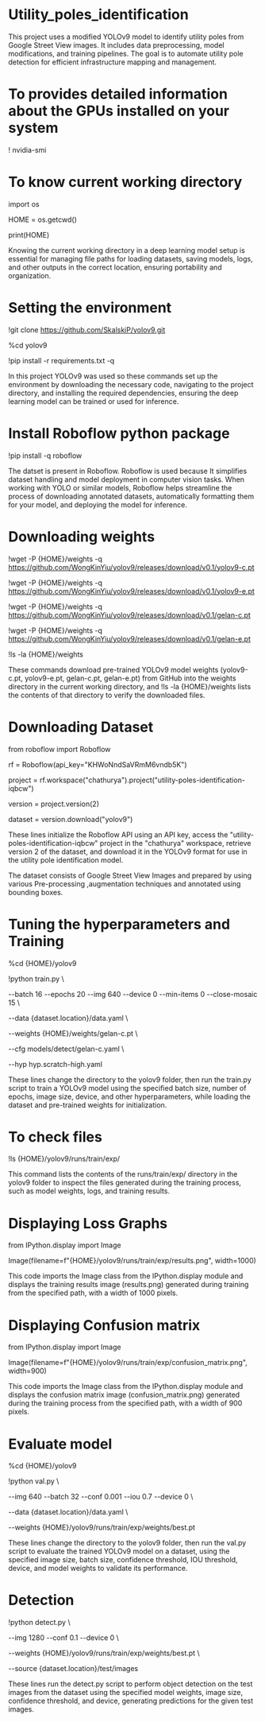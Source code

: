 # Utility_poles_identification
This project uses a modified YOLOv9 model to identify utility poles from Google Street View images. It includes data preprocessing, model modifications, and training pipelines. The goal is to automate utility pole detection for efficient infrastructure mapping and management.
# To provides detailed information about the GPUs installed on your system
! nvidia-smi
# To know current working directory
import os

HOME = os.getcwd()

print(HOME)

Knowing the current working directory in a deep learning model setup is essential for managing file paths for loading datasets, saving models, logs, and other outputs in the correct location, ensuring portability and organization.
# Setting the environment
!git clone https://github.com/SkalskiP/yolov9.git

%cd yolov9

!pip install -r requirements.txt -q

In this project YOLOv9 was used so  these commands set up the environment by downloading the necessary code, navigating to the project directory, and installing the required dependencies, ensuring the deep learning model can be trained or used for inference.
# Install Roboflow python package
!pip install -q roboflow

The datset is present in Roboflow. Roboflow is used because It simplifies dataset handling and model deployment in computer vision tasks. When working with YOLO or similar models, Roboflow helps streamline the process of downloading annotated datasets, automatically formatting them for your model, and deploying the model for inference.
# Downloading weights
!wget -P {HOME}/weights -q https://github.com/WongKinYiu/yolov9/releases/download/v0.1/yolov9-c.pt

!wget -P {HOME}/weights -q https://github.com/WongKinYiu/yolov9/releases/download/v0.1/yolov9-e.pt

!wget -P {HOME}/weights -q https://github.com/WongKinYiu/yolov9/releases/download/v0.1/gelan-c.pt

!wget -P {HOME}/weights -q https://github.com/WongKinYiu/yolov9/releases/download/v0.1/gelan-e.pt

!ls -la {HOME}/weights

These commands download pre-trained YOLOv9 model weights (yolov9-c.pt, yolov9-e.pt, gelan-c.pt, gelan-e.pt) from GitHub into the weights directory in the current working directory, and !ls -la {HOME}/weights lists the contents of that directory to verify the downloaded files.
# Downloading Dataset
from roboflow import Roboflow

rf = Roboflow(api_key="KHWoNndSaVRmM6vndb5K")

project = rf.workspace("chathurya").project("utility-poles-identification-iqbcw")

version = project.version(2)

dataset = version.download("yolov9")

These lines initialize the Roboflow API using an API key, access the "utility-poles-identification-iqbcw" project in the "chathurya" workspace, retrieve version 2 of the dataset, and download it in the YOLOv9 format for use in the utility pole identification model.

The dataset consists of Google Street View Images and prepared by using various Pre-processing ,augmentation techniques and annotated using bounding boxes.

# Tuning the hyperparameters and Training
%cd {HOME}/yolov9

!python train.py \

--batch 16 --epochs 20 --img 640 --device 0 --min-items 0 --close-mosaic 15 \

--data {dataset.location}/data.yaml \

--weights {HOME}/weights/gelan-c.pt \

--cfg models/detect/gelan-c.yaml \

--hyp hyp.scratch-high.yaml

These lines change the directory to the yolov9 folder, then run the train.py script to train a YOLOv9 model using the specified batch size, number of epochs, image size, device, and other hyperparameters, while loading the dataset and pre-trained weights for initialization.
# To check files
!ls {HOME}/yolov9/runs/train/exp/

This command lists the contents of the runs/train/exp/ directory in the yolov9 folder to inspect the files generated during the training process, such as model weights, logs, and training results.
# Displaying Loss Graphs
from IPython.display import Image

Image(filename=f"{HOME}/yolov9/runs/train/exp/results.png", width=1000)

This code imports the Image class from the IPython.display module and displays the training results image (results.png) generated during training from the specified path, with a width of 1000 pixels.
# Displaying Confusion matrix
from IPython.display import Image

Image(filename=f"{HOME}/yolov9/runs/train/exp/confusion_matrix.png", width=900)

This code imports the Image class from the IPython.display module and displays the confusion matrix image (confusion_matrix.png) generated during the training process from the specified path, with a width of 900 pixels.
# Evaluate model
%cd {HOME}/yolov9

!python val.py \

--img 640 --batch 32 --conf 0.001 --iou 0.7 --device 0 \

--data {dataset.location}/data.yaml \

--weights {HOME}/yolov9/runs/train/exp/weights/best.pt 

These lines change the directory to the yolov9 folder, then run the val.py script to evaluate the trained YOLOv9 model on a dataset, using the specified image size, batch size, confidence threshold, IOU threshold, device, and model weights to validate its performance.
# Detection
!python detect.py \

--img 1280 --conf 0.1 --device 0 \

--weights {HOME}/yolov9/runs/train/exp/weights/best.pt \

--source {dataset.location}/test/images

These lines run the detect.py script to perform object detection on the test images from the dataset using the specified model weights, image size, confidence threshold, and device, generating predictions for the given test images.
